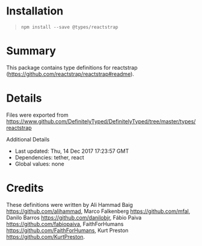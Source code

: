 # Installation
> `npm install --save @types/reactstrap`

# Summary
This package contains type definitions for reactstrap (https://github.com/reactstrap/reactstrap#readme).

# Details
Files were exported from https://www.github.com/DefinitelyTyped/DefinitelyTyped/tree/master/types/reactstrap

Additional Details
 * Last updated: Thu, 14 Dec 2017 17:23:57 GMT
 * Dependencies: tether, react
 * Global values: none

# Credits
These definitions were written by Ali Hammad Baig <https://github.com/alihammad>, Marco Falkenberg <https://github.com/mfal>, Danilo Barros <https://github.com/danilobjr>, Fábio Paiva <https://github.com/fabiopaiva>, FaithForHumans <https://github.com/FaithForHumans>, Kurt Preston <https://github.com/KurtPreston>.
